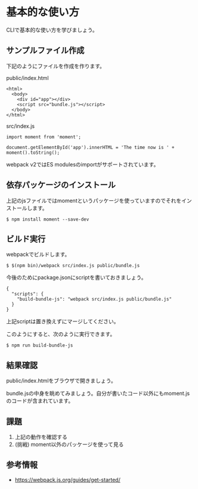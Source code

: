 # 基本的な使い方

CLIで基本的な使い方を学びましょう。

## サンプルファイル作成

下記のようにファイルを作成を作ります。

public/index.html

```
<html>
  <body>
    <div id="app"></div>
    <script src="bundle.js"></script>
  </body>
</html>
```

src/index.js

```
import moment from 'moment';

document.getElementById('app').innerHTML = 'The time now is ' + moment().toString();
```

webpack v2ではES modulesのimportがサポートされています。

## 依存パッケージのインストール

上記のjsファイルではmomentというパッケージを使っていますのでそれをインストールします。

```
$ npm install moment --save-dev
```

## ビルド実行

webpackでビルドします。

```
$ $(npm bin)/webpack src/index.js public/bundle.js
```

今後のためにpackage.jsonにscriptを書いておきましょう。

```
{
  "scripts": {
    "build-bundle-js": "webpack src/index.js public/bundle.js"
  }
}
```

上記scriptは置き換えずにマージしてください。

このようにすると、次のように実行できます。

```
$ npm run build-bundle-js
```

## 結果確認

public/index.htmlをブラウザで開きましょう。

bundle.jsの中身を眺めてみましょう。自分が書いたコード以外にもmoment.jsのコードが含まれています。

## 課題

1. 上記の動作を確認する
2. (挑戦) moment以外のパッケージを使って見る

## 参考情報

- https://webpack.js.org/guides/get-started/

